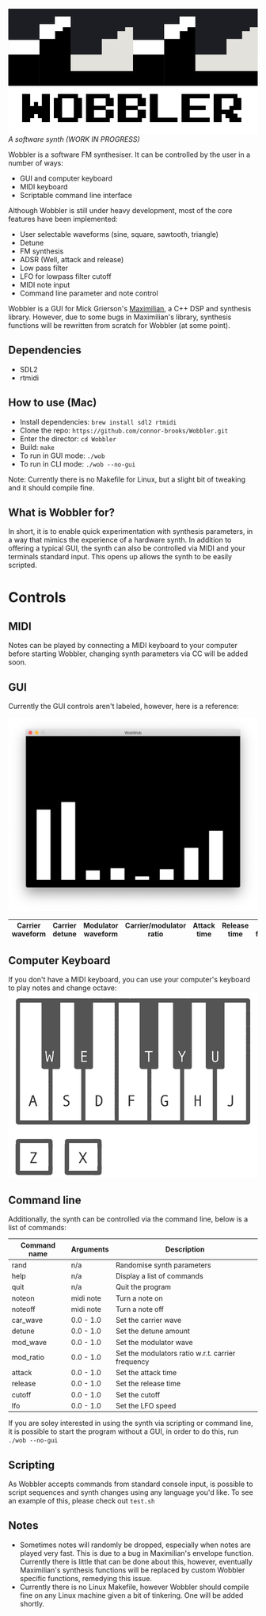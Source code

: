 ![](wobbler.png)
*A software synth (WORK IN PROGRESS)*

Wobbler is a software FM synthesiser. It can be controlled by the user in a number of ways:
* GUI and computer keyboard
* MIDI keyboard
* Scriptable command line interface

Although Wobbler is still under heavy development, most of the core features have been implemented: 
* User selectable waveforms (sine, square, sawtooth, triangle)
* Detune
* FM synthesis
* ADSR (Well, attack and release)
* Low pass filter
* LFO for lowpass filter cutoff
* MIDI note input
* Command line parameter and note control

Wobbler is a GUI for Mick Grierson's [Maximilian](https://github.com/micknoise/Maximilian), a C++ DSP and synthesis library. However, due to some bugs in Maximilian's library, synthesis functions will be rewritten from scratch for Wobbler (at some point).

## Dependencies 
* SDL2
* rtmidi 

## How to use (Mac)
* Install dependencies: `brew install sdl2 rtmidi`
* Clone the repo: `https://github.com/connor-brooks/Wobbler.git`
* Enter the director: `cd Wobbler`
* Build: `make`
* To run in GUI mode: `./wob`
* To run in CLI mode: `./wob --no-gui`

Note: Currently there is no Makefile for Linux, but a slight bit of tweaking and it should compile fine.

## What is Wobbler for?
In short, it is to enable quick experimentation with synthesis parameters, in a way that mimics the experience of a hardware synth. In addition to offering a typical GUI, the synth can also be controlled via MIDI and your terminals standard input. This opens up allows the synth to be easily scripted.

# Controls

## MIDI
Notes can be played by connecting a MIDI keyboard to your computer before starting Wobbler, changing synth parameters via CC will be added soon.

## GUI
Currently the GUI controls aren't labeled, however, here is a reference:

![](screenshot.png)

| Carrier waveform | Carrier detune | Modulator waveform | Carrier/modulator ratio | Attack time | Release time | Cutoff frequency | LFO rate |
|------------------|----------------|--------------------|-------------------------|-------------|--------------|------------------|----------|


## Computer Keyboard
If you don't have a MIDI keyboard, you can use your computer's keyboard to play notes and change octave:
![](keyboard.png)

## Command line
Additionally, the synth can be controlled via the command line, below is a list of commands:

| Command name | Arguments | Description                                       |
|--------------|-----------|---------------------------------------------------|
| rand         | n/a       | Randomise synth parameters                        |
| help         | n/a       | Display a list of commands                        |
| quit         | n/a       | Quit the program                                  |
| noteon       | midi note | Turn a note on                                    |
| noteoff      | midi note | Turn a note off                                   |
| car_wave     | 0.0 - 1.0 | Set the carrier wave                              |
| detune       | 0.0 - 1.0 | Set the detune amount                             |
| mod_wave     | 0.0 - 1.0 | Set the modulator wave                            |
| mod_ratio    | 0.0 - 1.0 | Set the modulators ratio w.r.t. carrier frequency |
| attack       | 0.0 - 1.0 | Set the attack time                               |
| release      | 0.0 - 1.0 | Set the release time                              |
| cutoff       | 0.0 - 1.0 | Set the cutoff                                    |
| lfo          | 0.0 - 1.0 | Set the LFO speed                                 |

If you are soley interested in using the synth via scripting or command line, it is possible to start the program without a GUI, in order to do this, run `./wob --no-gui`

## Scripting
As Wobbler accepts commands from standard console input, is possible to script sequences and synth changes using any language you'd like. To see an example of this, please check out `test.sh`

## Notes
* Sometimes notes will randomly be dropped, especially when notes are played very fast. This is due to a bug in Maximilian's envelope function. Currently there is little that can be done about this, however, eventually Maximilian's synthesis functions will be replaced by custom Wobbler specific functions, remedying this issue.
* Currently there is no Linux Makefile, however Wobbler should compile fine on any Linux machine given a bit of tinkering. One will be added shortly. 
